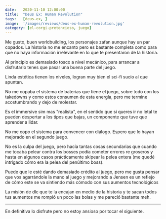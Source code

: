 ```yaml
---
date:   2020-11-10 12:00:00
title:  "Deus Ex: Human Revolution"
tags:   [deus-ex, ]
image:  '/images/reviews/deus-ex-human-revolution.jpg'
category: [el-corgi-pretencioso, juego]
---
```

Me gusto, buen worldbuilding, los personajes zafan aunque hay un par copados. La historia no me encanto pero es bastante completa como para que no haya información irrelevante en lo que te presentaron de la historia.

Al principio es demasiado tosco a nivel mecánico, para arrancar a disfrutarlo tenes que pasar una buena parte del juego.

Linda estética tienen los niveles, logran muy bien el sci-fi sucio al que apuntan.

No me copaba el sistema de baterías que tiene el juego, sobre todo con los takedowns y como estos consumen de esta energía, pero me termine acostumbrando y dejo de molestar.

Es el immersive sim mas "realista", en el sentido que si queres ir no letal te pueden despertar a los tipos que bajas, un componente que tuve que aprender a lidar.

No me copo el sistema para convencer con diálogo. Espero que lo hayan mejorado en el segundo juego.

No es la culpa del juego, pero hacía tantas cosas secundarias que cuando me tocaba pelear contra los bosses podía cometer errores re groseros y hasta en algunos casos prácticamente skipear la pelea entera (me quedé intrigado cómo era la pelea del penúltimo boss).

Puede que le esté dando demasiado crédito al juego, pero me gusta pensar que vos agarrándole la mano al juego y mejorando a Jensen es un reflejo de cómo este se va sintiendo más cómodo con sus aumentos tecnológicos

La misión de dlc que te la encajan en medio de la historia y te sacan todos tus aumentos me rompió un poco las bolas y me pareció bastante meh.

<hr>

En definitiva lo disfrute pero no estoy ansioso por tocar el siguiente.